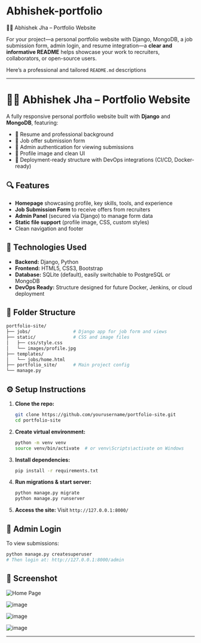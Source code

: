 # Abhishek-portfolio
🧑‍💻 Abhishek Jha – Portfolio Website



For your project—a personal portfolio website with Django, MongoDB, a job submission form, admin login, and resume integration—a **clear and informative README** helps showcase your work to recruiters, collaborators, or open-source users.

Here’s a professional and tailored `README.md` descriptions

---

# 🧑‍💻 Abhishek Jha – Portfolio Website

A fully responsive personal portfolio website built with **Django** and **MongoDB**, featuring:

* 💼 Resume and professional background
* 📩 Job offer submission form
* 🔐 Admin authentication for viewing submissions
* 📸 Profile image and clean UI
* 🧰 Deployment-ready structure with DevOps integrations (CI/CD, Docker-ready)

## 🔍 Features

* **Homepage** showcasing profile, key skills, tools, and experience
* **Job Submission Form** to receive offers from recruiters
* **Admin Panel** (secured via Django) to manage form data
* **Static file support** (profile image, CSS, custom styles)
* Clean navigation and footer

## 🚀 Technologies Used

* **Backend:** Django, Python
* **Frontend:** HTML5, CSS3, Bootstrap
* **Database:** SQLite (default), easily switchable to PostgreSQL or MongoDB
* **DevOps Ready:** Structure designed for future Docker, Jenkins, or cloud deployment

## 📁 Folder Structure

```bash
portfolio-site/
├── jobs/                # Django app for job form and views
├── static/              # CSS and image files
│   ├── css/style.css
│   └── images/profile.jpg
├── templates/
│   └── jobs/home.html
├── portfolio_site/      # Main project config
└── manage.py
```

## ⚙️ Setup Instructions

1. **Clone the repo:**

   ```bash
   git clone https://github.com/yourusername/portfolio-site.git
   cd portfolio-site
   ```

2. **Create virtual environment:**

   ```bash
   python -m venv venv
   source venv/bin/activate  # or venv\Scripts\activate on Windows
   ```

3. **Install dependencies:**

   ```bash
   pip install -r requirements.txt
   ```

4. **Run migrations & start server:**

   ```bash
   python manage.py migrate
   python manage.py runserver
   ```

5. **Access the site:**
   Visit `http://127.0.0.1:8000/`

## 🔐 Admin Login

To view submissions:

```bash
python manage.py createsuperuser
# Then login at: http://127.0.0.1:8000/admin
```

## 📸 Screenshot

![Home Page](static/images/screenshot-home.png)


![image](https://github.com/user-attachments/assets/d63ef402-2ba8-4de6-9a8f-72162d450d55)

![image](https://github.com/user-attachments/assets/f99f9a75-befd-49c6-b3d8-8964a0c68b7d)

![image](https://github.com/user-attachments/assets/df890136-861a-4dc1-bdc4-30b3534e0be8)


---



